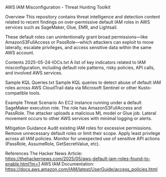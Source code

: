 AWS IAM Misconfiguration - Threat Hunting Toolkit

Overview
This repository contains threat intelligence and detection content related to recent findings on over-permissive default IAM roles in AWS services such as SageMaker, Glue, EMR, and Lightsail.

These default roles can unintentionally grant broad permissions—like AmazonS3FullAccess or PassRole—which attackers can exploit to move laterally, escalate privileges, and access sensitive data within the same AWS account.

Contents
2025-05-24-IOCs.txt
A list of key indicators related to IAM misconfiguration, including default role patterns, risky policies, API calls, and involved AWS services.

Sample KQL Queries.txt
Sample KQL queries to detect abuse of default IAM roles across AWS CloudTrail data via Microsoft Sentinel or other Kusto-compatible tools.

Example Threat Scenario
An EC2 instance running under a default SageMaker execution role.
The role has AmazonS3FullAccess and PassRole.
The attacker uploads a malicious ML model or Glue job.
Lateral movement occurs to other AWS services with minimal logging or alerts.

Mitigation Guidance
Audit existing IAM roles for excessive permissions.
Remove unnecessary default roles or limit their scope.
Apply least privilege across all IAM policies.
Monitor for unexpected use of sensitive API actions (PassRole, AssumeRole, GetSecretValue, etc).

References
The Hacker News Article: https://thehackernews.com/2025/05/aws-default-iam-roles-found-to-enable.html?m=1
AWS IAM Documentation: https://docs.aws.amazon.com/IAM/latest/UserGuide/access_policies.html
